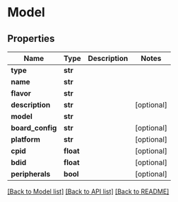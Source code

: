 # Model


## Properties
Name | Type | Description | Notes
------------ | ------------- | ------------- | -------------
**type** | **str** |  | 
**name** | **str** |  | 
**flavor** | **str** |  | 
**description** | **str** |  | [optional] 
**model** | **str** |  | 
**board_config** | **str** |  | [optional] 
**platform** | **str** |  | [optional] 
**cpid** | **float** |  | [optional] 
**bdid** | **float** |  | [optional] 
**peripherals** | **bool** |  | [optional] 

[[Back to Model list]](../README.md#documentation-for-models) [[Back to API list]](../README.md#documentation-for-api-endpoints) [[Back to README]](../README.md)


